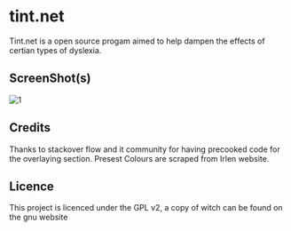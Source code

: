 # tint.net

Tint.net is a open source progam aimed to help dampen the effects of certian types of dyslexia.

ScreenShot(s)
------------

![1](http://ioans-blog.loosleyweb.co.uk/wp-content/uploads/2015/02/wpid-wp-1423644521385.png)

Credits
-------
Thanks to stackover flow and it community for having precooked code for the overlaying section. Presest Colours are scraped from Irlen website.

Licence
-------
This project is licenced under the GPL v2, a copy of witch can be found on the gnu website
